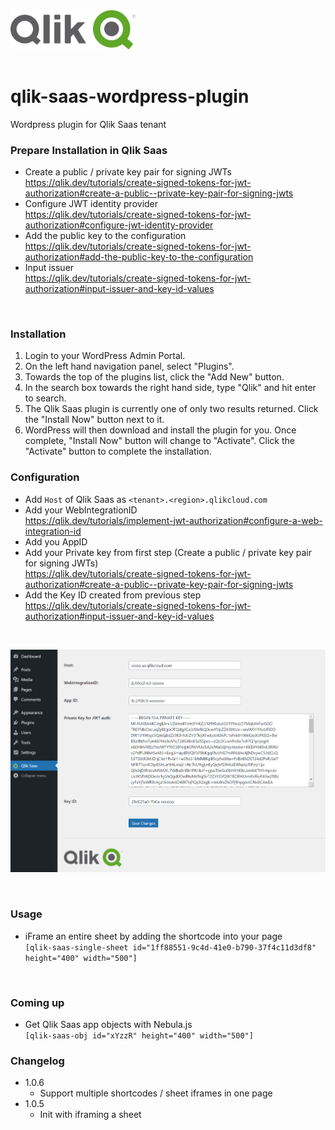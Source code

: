 
<img src="assets/QlikLogo-RGB.png" alt="Qlik" width="200"/>
<br>
<br>

# qlik-saas-wordpress-plugin
Wordpress plugin for Qlik Saas tenant


### Prepare Installation in Qlik Saas
- Create a public / private key pair for signing JWTs <br>
https://qlik.dev/tutorials/create-signed-tokens-for-jwt-authorization#create-a-public--private-key-pair-for-signing-jwts
- Configure JWT identity provider <br>
https://qlik.dev/tutorials/create-signed-tokens-for-jwt-authorization#configure-jwt-identity-provider
- Add the public key to the configuration <br>
https://qlik.dev/tutorials/create-signed-tokens-for-jwt-authorization#add-the-public-key-to-the-configuration
- Input issuer <br>
https://qlik.dev/tutorials/create-signed-tokens-for-jwt-authorization#input-issuer-and-key-id-values

<br>

### Installation

  1. Login to your WordPress Admin Portal.
  1. On the left hand navigation panel, select "Plugins". 
  1. Towards the top of the plugins list, click the "Add New" button. 
  1. In the search box towards the right hand side, type "Qlik" and hit enter to search.
  1. The Qlik Saas plugin is currently one of only two results returned. Click the "Install Now" button next to it.
  1. WordPress will then download and install the plugin for you. Once complete, "Install Now" button will change to "Activate". Click the "Activate" button to complete the installation.

  
### Configuration

 - Add `Host` of Qlik Saas as `<tenant>.<region>.qlikcloud.com`
 - Add your WebIntegrationID <br>
 https://qlik.dev/tutorials/implement-jwt-authorization#configure-a-web-integration-id
 - Add you AppID
 - Add your Private key from first step (Create a public / private key pair for signing JWTs) <br>
 https://qlik.dev/tutorials/create-signed-tokens-for-jwt-authorization#create-a-public--private-key-pair-for-signing-jwts
 - Add the Key ID created from previous step <br>
 https://qlik.dev/tutorials/create-signed-tokens-for-jwt-authorization#input-issuer-and-key-id-values

<br>

![Admin Setup](/assets/admin.PNG)

<br>

### Usage
  - iFrame an entire sheet by adding the shortcode into your page <br>
  `[qlik-saas-single-sheet id="1ff88551-9c4d-41e0-b790-37f4c11d3df8" height="400" width="500"]`

<br>

### Coming up
  - Get Qlik Saas app objects with Nebula.js <br>
  `[qlik-saas-obj id="xYzzR" height="400" width="500"]`

### Changelog
  - 1.0.6
    - Support multiple shortcodes / sheet iframes in one page
  - 1.0.5
    - Init with iframing a sheet
